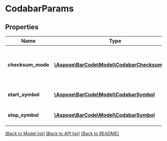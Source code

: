 # CodabarParams

## Properties
Name | Type | Description | Notes
------------ | ------------- | ------------- | -------------
**checksum_mode** | [**\Aspose\BarCode\Model\CodabarChecksumMode**](CodabarChecksumMode.md) | Checksum algorithm for Codabar barcodes. Default value: CodabarChecksumMode.Mod16. To enable checksum calculation set value EnableChecksum.Yes to property EnableChecksum. | [optional] 
**start_symbol** | [**\Aspose\BarCode\Model\CodabarSymbol**](CodabarSymbol.md) | Start symbol (character) of Codabar symbology. Default value: CodabarSymbol.A | [optional] 
**stop_symbol** | [**\Aspose\BarCode\Model\CodabarSymbol**](CodabarSymbol.md) | Stop symbol (character) of Codabar symbology. Default value: CodabarSymbol.A | [optional] 

[[Back to Model list]](../../README.md#documentation-for-models) [[Back to API list]](../../README.md#documentation-for-api-endpoints) [[Back to README]](../../README.md)


